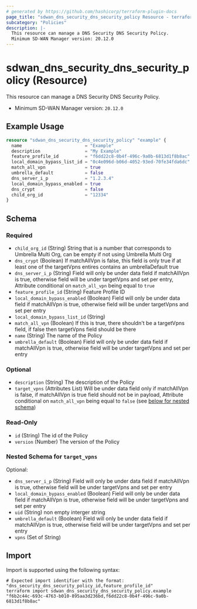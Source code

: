 ```yaml
---
# generated by https://github.com/hashicorp/terraform-plugin-docs
page_title: "sdwan_dns_security_dns_security_policy Resource - terraform-provider-sdwan"
subcategory: "Policies"
description: |-
  This resource can manage a DNS Security DNS Security Policy.
  Minimum SD-WAN Manager version: 20.12.0
---
```


# sdwan_dns_security_dns_security_policy (Resource)

This resource can manage a DNS Security DNS Security Policy.
  - Minimum SD-WAN Manager version: `20.12.0`

## Example Usage

```terraform
resource "sdwan_dns_security_dns_security_policy" "example" {
  name                        = "Example"
  description                 = "My Example"
  feature_profile_id          = "f6dd22c8-0b4f-496c-9a0b-6813d1f8b8ac"
  local_domain_bypass_list_id = "0c4e096d-b06d-4052-93ed-70fe34fda6dc"
  match_all_vpn               = true
  umbrella_default            = false
  dns_server_i_p              = "1.2.3.4"
  local_domain_bypass_enabled = true
  dns_crypt                   = false
  child_org_id                = "12334"
}
```

<!-- schema generated by tfplugindocs -->
## Schema

### Required

- `child_org_id` (String) String that is a number that corresponds to Umbrella Multi Org, can be empty if not using Umbrella Multi Org
- `dns_crypt` (Boolean) If matchAllVpn is false, this field is only true if at least one of the targetVpns entires contains an umbrellaDefault true
- `dns_server_i_p` (String) Field will only be under data field if matchAllVpn is true, otherwise field will be under targetVpns and set per entry, Attribute conditional on `match_all_vpn` being equal to `true`
- `feature_profile_id` (String) Feature Profile ID
- `local_domain_bypass_enabled` (Boolean) Field will only be under data field if matchAllVpn is true, otherwise field will be under targetVpns and set per entry
- `local_domain_bypass_list_id` (String)
- `match_all_vpn` (Boolean) If this is true, there shouldn't be a targetVpns field, if false then targetVpns field should be there
- `name` (String) The name of the Policy
- `umbrella_default` (Boolean) Field will only be under data field if matchAllVpn is true, otherwise field will be under targetVpns and set per entry

### Optional

- `description` (String) The description of the Policy
- `target_vpns` (Attributes List) Will be under data field only if matchAllVpn is false, if matchAllVpn is true field should not be in payload, Attribute conditional on `match_all_vpn` being equal to `false` (see [below for nested schema](#nestedatt--target_vpns))

### Read-Only

- `id` (String) The id of the Policy
- `version` (Number) The version of the Policy

<a id="nestedatt--target_vpns"></a>
### Nested Schema for `target_vpns`

Optional:

- `dns_server_i_p` (String) Field will only be under data field if matchAllVpn is true, otherwise field will be under targetVpns and set per entry
- `local_domain_bypass_enabled` (Boolean) Field will only be under data field if matchAllVpn is true, otherwise field will be under targetVpns and set per entry
- `uid` (String) non empty interger string
- `umbrella_default` (Boolean) Field will only be under data field if matchAllVpn is true, otherwise field will be under targetVpns and set per entry
- `vpns` (Set of String)

## Import

Import is supported using the following syntax:

```shell
# Expected import identifier with the format: "dns_security_dns_security_policy_id,feature_profile_id"
terraform import sdwan_dns_security_dns_security_policy.example "f6b2c44c-693c-4763-b010-895aa3d236bd,f6dd22c8-0b4f-496c-9a0b-6813d1f8b8ac"
```
